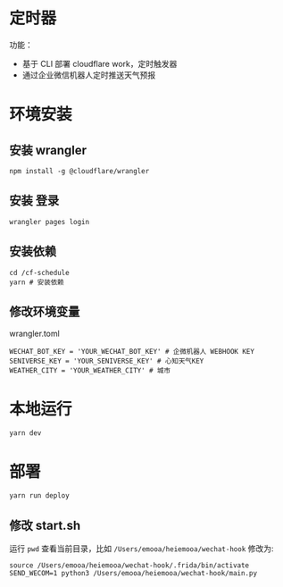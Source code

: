 # 定时器

功能：

- 基于 CLI 部署 cloudflare work，定时触发器
- 通过企业微信机器人定时推送天气预报

# 环境安装

## 安装 wrangler

```
npm install -g @cloudflare/wrangler
```

## 安装 登录

```
wrangler pages login
```

## 安装依赖

```
cd /cf-schedule
yarn # 安装依赖
```

## 修改环境变量

wrangler.toml

```
WECHAT_BOT_KEY = 'YOUR_WECHAT_BOT_KEY' # 企微机器人 WEBHOOK KEY
SENIVERSE_KEY = 'YOUR_SENIVERSE_KEY' # 心知天气KEY
WEATHER_CITY = 'YOUR_WEATHER_CITY' # 城市
```

# 本地运行

```
yarn dev
```

# 部署

```
yarn run deploy
```

## 修改 start.sh

运行 `pwd` 查看当前目录，比如 `/Users/emooa/heiemooa/wechat-hook` 修改为:

```
source /Users/emooa/heiemooa/wechat-hook/.frida/bin/activate
SEND_WECOM=1 python3 /Users/emooa/heiemooa/wechat-hook/main.py
```
